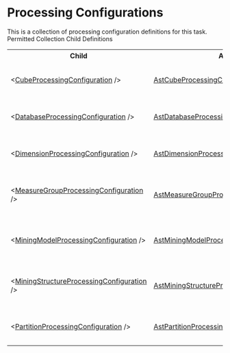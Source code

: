 # Processing Configurations

<div class="LanguageSummary"><div class ="SummaryItem">This is a collection of processing configuration definitions for this task.</div></div><div class="SchemaBindingGroup"><div class="SchemaBindingGroupHeader">Permitted Collection Child Definitions</div><table id="SchemaBindingList" class="SchemaBindingList"><tbody><tr><th class="SchemaBindingNameColumnHeader">Child</th><th class="SchemaBindingTypeColumnHeader">API Type</th><th class="SchemaBindingSummaryColumnHeader">Description</th></tr><tr class="cd0"><td class="SchemaBindingName"><span class="punc">&lt;</span><a href=Varigence.Languages.Biml.Task.AstCubeProcessingConfigurationNode.html">CubeProcessingConfiguration</a><span class="punc"> /&gt;</span></td><td class="SchemaBindingType"><a href="../api-reference/Varigence.Languages.Biml.Task.AstCubeProcessingConfigurationNode.html">AstCubeProcessingConfigurationNode</a></td><td class="SchemaBindingSummary">The AstCubeProcessingConfigurationNode type describes cube processing options used by the SQL Server Integration Services Analysis Services Processing task.</td></tr><tr class="cd1"><td class="SchemaBindingName"><span class="punc">&lt;</span><a href=Varigence.Languages.Biml.Task.AstDatabaseProcessingConfigurationNode.html">DatabaseProcessingConfiguration</a><span class="punc"> /&gt;</span></td><td class="SchemaBindingType"><a href="../api-reference/Varigence.Languages.Biml.Task.AstDatabaseProcessingConfigurationNode.html">AstDatabaseProcessingConfigurationNode</a></td><td class="SchemaBindingSummary">The AstDatabaseProcessingConfigurationNode type describes database processing options used by the SQL Server Integration Services Analysis Services Processing task.</td></tr><tr class="cd0"><td class="SchemaBindingName"><span class="punc">&lt;</span><a href=Varigence.Languages.Biml.Task.AstDimensionProcessingConfigurationNode.html">DimensionProcessingConfiguration</a><span class="punc"> /&gt;</span></td><td class="SchemaBindingType"><a href="../api-reference/Varigence.Languages.Biml.Task.AstDimensionProcessingConfigurationNode.html">AstDimensionProcessingConfigurationNode</a></td><td class="SchemaBindingSummary">The AstDimensionProcessingConfigurationNode type describes dimension processing options used by the SQL Server Integration Services Analysis Services Processing task.</td></tr><tr class="cd1"><td class="SchemaBindingName"><span class="punc">&lt;</span><a href=Varigence.Languages.Biml.Task.AstMeasureGroupProcessingConfigurationNode.html">MeasureGroupProcessingConfiguration</a><span class="punc"> /&gt;</span></td><td class="SchemaBindingType"><a href="../api-reference/Varigence.Languages.Biml.Task.AstMeasureGroupProcessingConfigurationNode.html">AstMeasureGroupProcessingConfigurationNode</a></td><td class="SchemaBindingSummary">The AstMeasureGroupProcessingConfigurationNode type describes measure group processing options used by the SQL Server Integration Services Analysis Services Processing task.</td></tr><tr class="cd0"><td class="SchemaBindingName"><span class="punc">&lt;</span><a href=Varigence.Languages.Biml.Task.AstMiningModelProcessingConfigurationNode.html">MiningModelProcessingConfiguration</a><span class="punc"> /&gt;</span></td><td class="SchemaBindingType"><a href="../api-reference/Varigence.Languages.Biml.Task.AstMiningModelProcessingConfigurationNode.html">AstMiningModelProcessingConfigurationNode</a></td><td class="SchemaBindingSummary">The AstMiningModelProcessingConfigurationNodetype describes mining model processing options used by the SQL Server Integration Services Analysis Services Processing task.</td></tr><tr class="cd1"><td class="SchemaBindingName"><span class="punc">&lt;</span><a href=Varigence.Languages.Biml.Task.AstMiningStructureProcessingConfigurationNode.html">MiningStructureProcessingConfiguration</a><span class="punc"> /&gt;</span></td><td class="SchemaBindingType"><a href="../api-reference/Varigence.Languages.Biml.Task.AstMiningStructureProcessingConfigurationNode.html">AstMiningStructureProcessingConfigurationNode</a></td><td class="SchemaBindingSummary">The AstMiningStructureProcessingConfigurationNode type describes mining structure processing options used by the SQL Server Integration Services Analysis Services Processing task.</td></tr><tr class="cd0"><td class="SchemaBindingName"><span class="punc">&lt;</span><a href=Varigence.Languages.Biml.Task.AstPartitionProcessingConfigurationNode.html">PartitionProcessingConfiguration</a><span class="punc"> /&gt;</span></td><td class="SchemaBindingType"><a href="../api-reference/Varigence.Languages.Biml.Task.AstPartitionProcessingConfigurationNode.html">AstPartitionProcessingConfigurationNode</a></td><td class="SchemaBindingSummary">The AstPartitionProcessingConfigurationNode type describes partition processing options used by the SQL Server Integration Services Analysis Services Processing task.</td></tr></tbody></table></div>